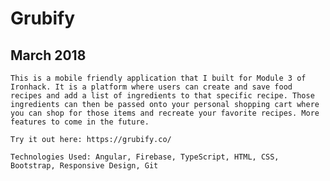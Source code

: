 # Grubify
## March 2018

`This is a mobile friendly application that I built for Module 3 of Ironhack. It is a platform where users can create and save food recipes and add a list of ingredients to that specific recipe. Those ingredients can then be passed onto your personal shopping cart where you can shop for those items and recreate your favorite recipes. More features to come in the future.`

`Try it out here: https://grubify.co/`

`Technologies Used: Angular, Firebase, TypeScript, HTML, CSS, Bootstrap, Responsive Design, Git`